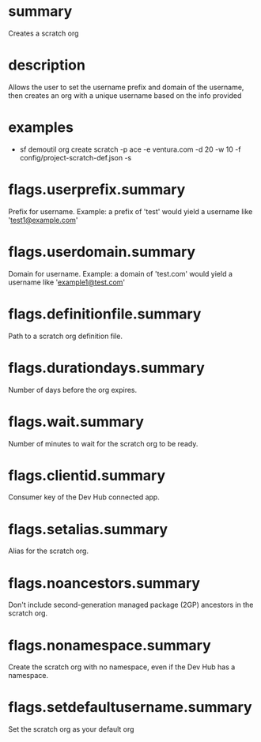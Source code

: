 # summary

Creates a scratch org

# description

Allows the user to set the username prefix and domain of the username, then creates an org with a unique username based on the info provided

# examples

- sf demoutil org create scratch -p ace -e ventura.com -d 20 -w 10 -f config/project-scratch-def.json -s

# flags.userprefix.summary

Prefix for username. Example: a prefix of 'test' would yield a username like 'test1@example.com'

# flags.userdomain.summary

Domain for username. Example: a domain of 'test.com' would yield a username like 'example1@test.com'

# flags.definitionfile.summary

Path to a scratch org definition file.

# flags.durationdays.summary

Number of days before the org expires.

# flags.wait.summary

Number of minutes to wait for the scratch org to be ready.

# flags.clientid.summary

Consumer key of the Dev Hub connected app.

# flags.setalias.summary

Alias for the scratch org.

# flags.noancestors.summary

Don't include second-generation managed package (2GP) ancestors in the scratch org.

# flags.nonamespace.summary

Create the scratch org with no namespace, even if the Dev Hub has a namespace.

# flags.setdefaultusername.summary

Set the scratch org as your default org
